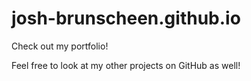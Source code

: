 # josh-brunscheen.github.io
Check out my portfolio!

Feel free to look at my other projects on GitHub as well!
